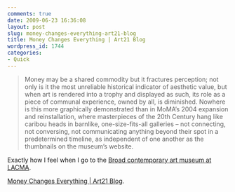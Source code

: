 ```yaml
---
comments: true
date: 2009-06-23 16:36:08
layout: post
slug: money-changes-everything-art21-blog
title: Money Changes Everything | Art21 Blog
wordpress_id: 1744
categories:
- Quick
---
```


> Money may be a shared commodity but it fractures perception; not only is it the most unreliable historical indicator of aesthetic value, but when art is rendered into a trophy and displayed as such, its role as a piece of communal experience, owned by all, is diminished. Nowhere is this more graphically demonstrated than in MoMA’s 2004 expansion and reinstallation, where masterpieces of the 20th Century hang like caribou heads in barnlike, one-size-fits-all galleries – not connecting, not conversing, not communicating anything beyond their spot in a predetermined timeline, as independent of one another as the thumbnails on the museum’s website.

Exactly how I feel when I go to the [Broad contemporary art museum at LACMA](http://broadartfoundation.org/bcam/overview.html).

[Money Changes Everything | Art21 Blog](http://blog.art21.org/2009/06/10/money-changes-everything/).
